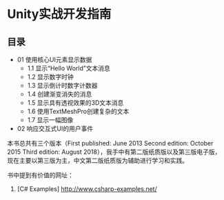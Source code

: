 # Unity实战开发指南

## 目录
- 01 使用核心UI元素显示数据
   - 1.1 显示“Hello World”文本消息
   - 1.2 显示数字时钟
   - 1.3 显示倒计时数字计数器
   - 1.4 创建渐变消失的消息
   - 1.5 显示具有透视效果的3D文本消息
   - 1.6 使用TextMeshPro创建复杂的文本
   - 1.7 显示一幅图像
- 02 响应交互式UI的用户事件



本书总共有三个版本（First published: June 2013 Second edition: October 2015 Third edition: August 2018），我手中有第二版纸质版以及第三版电子版，现在主要以第三版为主，中文第二版纸质版为辅助进行学习和实践。

书中提到有价值的网址：
1. [C# Examples] http://www.csharp-examples.net/

